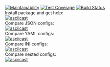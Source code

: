 [![Maintainability](https://api.codeclimate.com/v1/badges/0d2350ca73a0116aed33/maintainability)](https://codeclimate.com/github/ewwwgeny/project-lvl2-s413/maintainability)
[![Test Coverage](https://api.codeclimate.com/v1/badges/0d2350ca73a0116aed33/test_coverage)](https://codeclimate.com/github/ewwwgeny/project-lvl2-s413/test_coverage)
[![Build Status](https://travis-ci.org/ewwwgeny/project-lvl2-s413.svg?branch=master)](https://travis-ci.org/ewwwgeny/project-lvl2-s413)<br>
Install package and get help:<br>
[![asciicast](https://asciinema.org/a/SeBmgwvYnuERObFK4deIgkl0E.svg)](https://asciinema.org/a/SeBmgwvYnuERObFK4deIgkl0E)<br>
Compare JSON configs:<br>
[![asciicast](https://asciinema.org/a/4WYujPW4PQvBaU12nmNM0LCER.svg)](https://asciinema.org/a/4WYujPW4PQvBaU12nmNM0LCER)<br>
Compare YAML configs:<br>
[![asciicast](https://asciinema.org/a/DFu4b4dUKQZWnLSW8dsHuL7WV.svg)](https://asciinema.org/a/DFu4b4dUKQZWnLSW8dsHuL7WV)<br>
Compare INI configs:<br>
[![asciicast](https://asciinema.org/a/ZIw4HFXIHPL5bLM7QvtRvX0uP.svg)](https://asciinema.org/a/ZIw4HFXIHPL5bLM7QvtRvX0uP)<br>
Compare nested configs:<br>
[![asciicast](https://asciinema.org/a/vCtxzyzj7bv2llu206vNXmeLp.svg)](https://asciinema.org/a/vCtxzyzj7bv2llu206vNXmeLp)<br>
